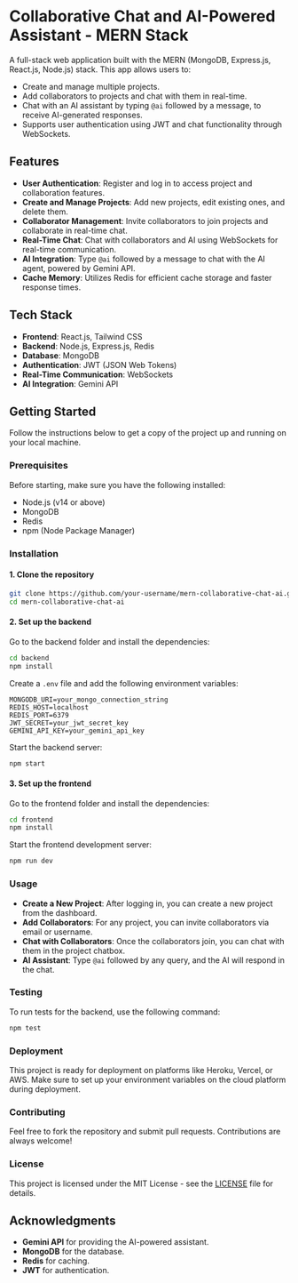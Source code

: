 # Collaborative Chat and AI-Powered Assistant - MERN Stack

A full-stack web application built with the MERN (MongoDB, Express.js, React.js, Node.js) stack. This app allows users to:

- Create and manage multiple projects.
- Add collaborators to projects and chat with them in real-time.
- Chat with an AI assistant by typing `@ai` followed by a message, to receive AI-generated responses.
- Supports user authentication using JWT and chat functionality through WebSockets.

## Features

- **User Authentication**: Register and log in to access project and collaboration features.
- **Create and Manage Projects**: Add new projects, edit existing ones, and delete them.
- **Collaborator Management**: Invite collaborators to join projects and collaborate in real-time chat.
- **Real-Time Chat**: Chat with collaborators and AI using WebSockets for real-time communication.
- **AI Integration**: Type `@ai` followed by a message to chat with the AI agent, powered by Gemini API.
- **Cache Memory**: Utilizes Redis for efficient cache storage and faster response times.

## Tech Stack

- **Frontend**: React.js, Tailwind CSS
- **Backend**: Node.js, Express.js, Redis
- **Database**: MongoDB
- **Authentication**: JWT (JSON Web Tokens)
- **Real-Time Communication**: WebSockets
- **AI Integration**: Gemini API

## Getting Started

Follow the instructions below to get a copy of the project up and running on your local machine.

### Prerequisites

Before starting, make sure you have the following installed:

- Node.js (v14 or above)
- MongoDB
- Redis
- npm (Node Package Manager)

### Installation

#### 1. Clone the repository
```bash
git clone https://github.com/your-username/mern-collaborative-chat-ai.git
cd mern-collaborative-chat-ai
```

#### 2. Set up the backend
Go to the backend folder and install the dependencies:
```bash
cd backend
npm install
```

Create a `.env` file and add the following environment variables:
```
MONGODB_URI=your_mongo_connection_string
REDIS_HOST=localhost
REDIS_PORT=6379
JWT_SECRET=your_jwt_secret_key
GEMINI_API_KEY=your_gemini_api_key
```

Start the backend server:
```bash
npm start
```

#### 3. Set up the frontend
Go to the frontend folder and install the dependencies:
```bash
cd frontend
npm install
```

Start the frontend development server:
```bash
npm run dev
```

### Usage

- **Create a New Project**: After logging in, you can create a new project from the dashboard.
- **Add Collaborators**: For any project, you can invite collaborators via email or username.
- **Chat with Collaborators**: Once the collaborators join, you can chat with them in the project chatbox.
- **AI Assistant**: Type `@ai` followed by any query, and the AI will respond in the chat.

### Testing

To run tests for the backend, use the following command:
```bash
npm test
```

### Deployment

This project is ready for deployment on platforms like Heroku, Vercel, or AWS. Make sure to set up your environment variables on the cloud platform during deployment.

### Contributing

Feel free to fork the repository and submit pull requests. Contributions are always welcome!

### License

This project is licensed under the MIT License - see the [LICENSE](LICENSE) file for details.

## Acknowledgments

- **Gemini API** for providing the AI-powered assistant.
- **MongoDB** for the database.
- **Redis** for caching.
- **JWT** for authentication.
```

